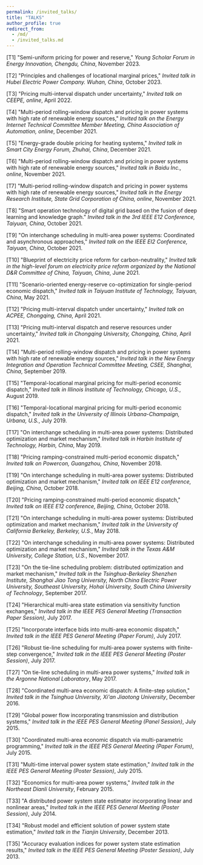 ```yaml
---
permalink: /invited_talks/
title: "TALKS"
author_profile: true
redirect_from: 
  - /md/
  - /invited_talks.md
---
```


[T1] "Semi-uniform pricing for power and reserve," *Young Scholar Forum in Energy Innovation, Chengdu, China*, November 2023.

[T2] "Principles and challenges of locational marginal prices," *Invited talk in Hubei Electric Power Company. Wuhan, China*, October 2023.

[T3] "Pricing multi-interval dispatch under uncertainty," *Invited talk on CEEPE, online*, April 2022.

[T4] "Multi-period rolling-window dispatch and pricing in power systems with high rate of renewable energy sources," *Invited talk on the Energy Internet Technical Committee Member Meeting, China Association of Automation, online*, December 2021.

[T5] "Energy-grade double pricing for heating systems," *Invited talk in Smart City Energy Forum, Zhuhai, China*, December 2021.

[T6] "Multi-period rolling-window dispatch and pricing in power systems with high rate of renewable energy sources," *Invited talk in Baidu Inc., online*, November 2021.

[T7] "Multi-period rolling-window dispatch and pricing in power systems with high rate of renewable energy sources," *Invited talk in the Energy Research Institute, State Grid Corporation of China, online*, November 2021.

[T8] "Smart operation technology of digital grid based on the fusion of deep learning and knowledge graph." *Invited talk in the 3rd IEEE E12 Conference, Taiyuan, China*, October 2021.

[T9] "On interchange scheduling in multi-area power systems: Coordinated and asynchronous approaches," *Invited talk on the IEEE EI2 Conference, Taiyuan, China*, October 2021.

[T10] "Blueprint of electricity price reform for carbon-neutrality," *Invited talk in the high-level forum on electricity price reform organized by the National D&R Committee of China, Taiyuan, China*, June 2021.

[T11] "Scenario-oriented energy-reserve co-optimization for single-period economic dispatch," *Invited talk in Taiyuan Institute of Technology, Taiyuan, China*, May 2021.

[T12] "Pricing multi-interval dispatch under uncertainty," *Invited talk on ACPEE, Chongqing, China*, April 2021.

[T13] "Pricing multi-interval dispatch and reserve resources under uncertainty," *Invited talk in Chongqing University, Chongqing, China*, April 2021.

[T14] "Multi-period rolling-window dispatch and pricing in power systems with high rate of renewable energy sources," *Invited talk in the New Energy Integration and Operation Technical Committee Meeting, CSEE, Shanghai, China*, September 2019.

[T15] "Temporal-locational marginal pricing for multi-period economic dispatch," *Invited talk in Illinois Institute of Technology, Chicago, U.S.*, August 2019.

[T16] "Temporal-locational marginal pricing for multi-period economic dispatch," *Invited talk in the University of Illinois Urbana-Champaign, Urbana, U.S.*, July 2019.

[T17] "On interchange scheduling in multi-area power systems: Distributed optimization and market mechanism," *Invited talk in Harbin Institute of Technology, Harbin, China*, May 2019.

[T18] "Pricing ramping-constrained multi-period economic dispatch," *Invited talk on Powercon, Guangzhou, China*, November 2018.

[T19] "On interchange scheduling in multi-area power systems: Distributed optimization and market mechanism," *Invited talk on IEEE E12 conference, Beijing, China*, October 2018.

[T20] "Pricing ramping-constrained multi-period economic dispatch," *Invited talk on IEEE E12 conference, Beijing, China*, October 2018.

[T21] "On interchange scheduling in multi-area power systems: Distributed optimization and market mechanism," *Invited talk in the University of California Berkeley, Berkeley, U.S.*, May 2018.

[T22] "On interchange scheduling in multi-area power systems: Distributed optimization and market mechanism," *Invited talk in the Texas A&M University, College Station, U.S.*, November 2017.

[T23] "On the tie-line scheduling problem: distributed optimization and market mechanism," *Invited talk in the Tsinghua-Berkeley Shenzhen Institute, Shanghai Jiao Tong University, North China Electric Power University, Southeast University, Hohai University, South China University of Technology*, September 2017.

[T24] "Hierarchical multi-area state estimation via sensitivity function exchanges," *Invited talk in the IEEE PES General Meeting (Transaction Paper Session)*, July 2017.

[T25] "Incorporate interface bids into multi-area economic dispatch," *Invited talk in the IEEE PES General Meeting (Paper Forum)*, July 2017.

[T26] "Robust tie-line scheduling for multi-area power systems with finite-step convergence," *Invited talk in the IEEE PES General Meeting (Poster Session)*, July 2017.

[T27] "On tie-line scheduling in multi-area power systems," *Invited talk in the Argonne National Laboratory*, May 2017.

[T28] "Coordinated multi-area economic dispatch: A finite-step solution," *Invited talk in the Tsinghua University, Xi'an Jiaotong University*, December 2016.

[T29] "Global power flow incorporating transmission and distribution systems," *Invited talk in the IEEE PES General Meeting (Panel Session)*, July 2015.

[T30] "Coordinated multi-area economic dispatch via multi-parametric programming," *Invited talk in the IEEE PES General Meeting (Paper Forum)*, July 2015.

[T31] "Multi-time interval power system state estimation," *Invited talk in the IEEE PES General Meeting (Poster Session)*, July 2015.

[T32] "Economics for multi-area power systems," *Invited talk in the Northeast Dianli University*, February 2015.

[T33] "A distributed power system state estimator incorporating linear and nonlinear areas," *Invited talk in the IEEE PES General Meeting (Poster Session)*, July 2014.

[T34] "Robust model and efficient solution of power system state estimation," *Invited talk in the Tianjin University*, December 2013.

[T35] "Accuracy evaluation indices for power system state estimation results," *Invited talk in the IEEE PES General Meeting (Poster Session)*, July 2013.
